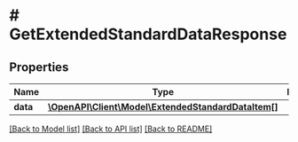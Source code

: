 # # GetExtendedStandardDataResponse

## Properties

Name | Type | Description | Notes
------------ | ------------- | ------------- | -------------
**data** | [**\OpenAPI\Client\Model\ExtendedStandardDataItem[]**](ExtendedStandardDataItem.md) |  |

[[Back to Model list]](../../README.md#models) [[Back to API list]](../../README.md#endpoints) [[Back to README]](../../README.md)
